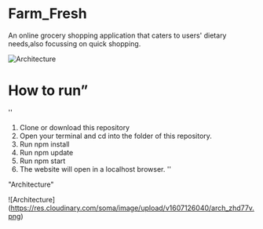 # Farm_Fresh
An online grocery shopping application that caters to users' dietary needs,also focussing on quick shopping.

<img src=”ss.png” alt = "Architecture">


# How to run”
''
1.  Clone or download this repository
2.  Open your terminal and cd into the folder of this repository.
3. Run npm install 
4. Run npm update
5. Run npm start
6. The website will open in a localhost browser.
''

"Architecture"

![Architecture] (https://res.cloudinary.com/soma/image/upload/v1607126040/arch_zhd77v.png)




